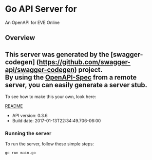 # Go API Server for 

An OpenAPI for EVE Online

## Overview
This server was generated by the [swagger-codegen]
(https://github.com/swagger-api/swagger-codegen) project.  
By using the [OpenAPI-Spec](https://github.com/OAI/OpenAPI-Specification) from a remote server, you can easily generate a server stub.  
-

To see how to make this your own, look here:

[README](https://github.com/swagger-api/swagger-codegen/blob/master/README.md)

- API version: 0.3.6
- Build date: 2017-01-13T22:34:49.706-06:00


### Running the server
To run the server, follow these simple steps:

```
go run main.go
```

